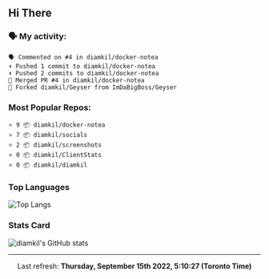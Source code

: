## Hi There

### 🗣 My activity:

```
🗣 Commented on #4 in diamkil/docker-notea
⬆️ Pushed 1 commit to diamkil/docker-notea
⬆️ Pushed 2 commits to diamkil/docker-notea
🎉 Merged PR #4 in diamkil/docker-notea
🍴 Forked diamkil/Geyser from ImDaBigBoss/Geyser
```

### Most Popular Repos:

```
⭐️ 9 📦 diamkil/docker-notea
⭐️ 7 📦 diamkil/socials
⭐️ 2 📦 diamkil/screenshots
⭐️ 0 📦 diamkil/ClientStats
⭐️ 0 📦 diamkil/diamkil
```

### Top Languages

![Top Langs](https://github-readme-stats.vercel.app/api/top-langs/?username=diamkil&layout=compact&langs_count=10)

### Stats Card

![diamkil's GitHub stats](https://github-readme-stats.vercel.app/api?username=diamkil&count_private=true&show_icons=true)

---

<p align="center">
  Last refresh: 
  <b>Thursday, September 15th 2022, 5:10:27 (Toronto Time)</b>
</p>
